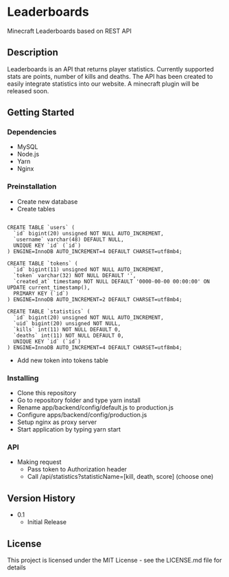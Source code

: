 # Leaderboards

Minecraft Leaderboards based on REST API

## Description

Leaderboards is an API that returns player statistics. Currently supported stats are points, number of kills and deaths. The API has been created to easily integrate statistics into our website. A minecraft plugin will be released soon.

## Getting Started

### Dependencies

* MySQL
* Node.js
* Yarn
* Nginx

### Preinstallation

* Create new database
* Create tables 
```

CREATE TABLE `users` (
  `id` bigint(20) unsigned NOT NULL AUTO_INCREMENT,
  `username` varchar(48) DEFAULT NULL,
  UNIQUE KEY `id` (`id`)
) ENGINE=InnoDB AUTO_INCREMENT=4 DEFAULT CHARSET=utf8mb4;

CREATE TABLE `tokens` (
  `id` bigint(11) unsigned NOT NULL AUTO_INCREMENT,
  `token` varchar(32) NOT NULL DEFAULT '',
  `created_at` timestamp NOT NULL DEFAULT '0000-00-00 00:00:00' ON UPDATE current_timestamp(),
  PRIMARY KEY (`id`)
) ENGINE=InnoDB AUTO_INCREMENT=2 DEFAULT CHARSET=utf8mb4;

CREATE TABLE `statistics` (
  `id` bigint(20) unsigned NOT NULL AUTO_INCREMENT,
  `uid` bigint(20) unsigned NOT NULL,
  `kills` int(11) NOT NULL DEFAULT 0,
  `deaths` int(11) NOT NULL DEFAULT 0,
  UNIQUE KEY `id` (`id`)
) ENGINE=InnoDB AUTO_INCREMENT=4 DEFAULT CHARSET=utf8mb4;
```
* Add new token into tokens table 

### Installing

* Clone this repository
* Go to repository folder and type yarn install
* Rename app/backend/config/default.js to production.js
* Configure apps/backend/config/production.js
* Setup nginx as proxy server
* Start application by typing yarn start

### API

* Making request
  * Pass token to Authorization header
  * Call /api/statistics?statisticName=[kill, death, score] (choose one)

## Version History

* 0.1
    * Initial Release

## License

This project is licensed under the MIT License - see the LICENSE.md file for details
